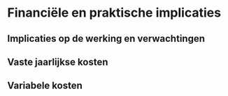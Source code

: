 # Financiële en praktische implicaties

## Implicaties op de werking en verwachtingen

## Vaste jaarlijkse kosten

## Variabele kosten
